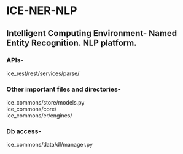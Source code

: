 # ICE-NER-NLP
## Intelligent Computing Environment- Named Entity Recognition. NLP platform.

### APIs- 
ice_rest/rest/services/parse/

### Other important files and directories-
ice_commons/store/models.py <br>
ice_commons/core/ <br>
ice_commons/er/engines/

### Db access-
ice_commons/data/dl/manager.py
